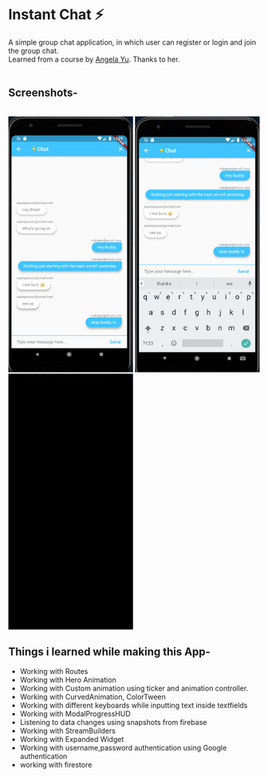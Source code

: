 
# Instant Chat ⚡️
A simple group chat application, in which user can register or login and join the group chat.
<br>
Learned from a course by  <a href="https://github.com/angelabauer"> Angela Yu</a>. Thanks to her.  
<br>


<h2> Screenshots-</h2><br>
<div>
<img src="screenshots/screenshot1.PNG"  width=250, height=512, style="display:inline-block;">
<img src="screenshots/screenshot2.PNG"  width=250, height=512, style="display:inline-block;">
<img src="screenshots/demo.gif"  width=250, height=512, style="display:inline-block;">

</div>


## Things i learned while making this App-
 - Working with Routes
 - Working with Hero Animation
 - Working with Custom animation using ticker and animation controller.
 - Working with CurvedAnimation, ColorTween 
 - Working with different keyboards while inputting text inside textfields
 - Working with ModalProgressHUD
 - Listening to data changes using snapshots from firebase
 - Working with StreamBuilders
 - Working with Expanded Widget
 - Working with username,password authentication using Google authentication
 - working with firestore 
